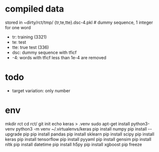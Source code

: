 # compiled data
stored in ~dirty/rct/tmp/
{tr,te,tte}.dsc-4.pkl # dummy sequence, 1 integer for one word
  * tr: training (3321)
  * te: test
  * tte: true test (336)
  * dsc: dummy sequence with tficf
  * -4: words with tficf less than 1e-4 are removed

# todo
* target variation: only number

# env
mkdir rct
cd rct/
git init
echo keras > .venv
sudo apt-get install python3-venv
python3 -m venv ~/.virtualenvs/keras
pip install numpy
pip install --upgrade pip
pip install pandas
pip install sklearn
pip install scipy
pip install keras
pip install tensorflow
pip install pyyaml
pip install gensim
pip install nltk
pip install datetime
pip install h5py
pip install xgboost
pip freeze
